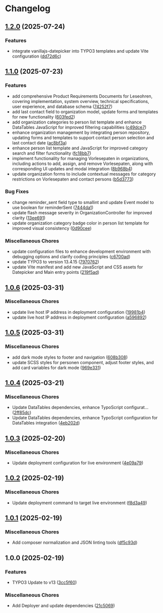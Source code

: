 # Changelog

## [1.2.0](https://github.com/Starraider/devTYPO3v13Vite/compare/v1.1.0...v1.2.0) (2025-07-24)


### Features

* integrate vanillajs-datepicker into TYPO3 templates and update Vite configuration ([dd72d6c](https://github.com/Starraider/devTYPO3v13Vite/commit/dd72d6c18c0d9a0b6dfb7ce503a0cce092d8a80a))

## [1.1.0](https://github.com/Starraider/devTYPO3v13Vite/compare/v1.0.6...v1.1.0) (2025-07-23)


### Features

* add comprehensive Product Requirements Documents for Leseohren, covering implementation, system overview, technical specifications, user experience, and database schema ([74252f7](https://github.com/Starraider/devTYPO3v13Vite/commit/74252f77854177440366443f58db99f9fa33cec3))
* add last contact field to organization model, update forms and templates for new functionality ([603fed2](https://github.com/Starraider/devTYPO3v13Vite/commit/603fed20299202e0ee296bfbc021bf03d3225a0a))
* add organization categories to person list template and enhance DataTables JavaScript for improved filtering capabilities ([c49dce7](https://github.com/Starraider/devTYPO3v13Vite/commit/c49dce74fad27ab4ee3c11e4e9ff5167b9811957))
* enhance organization management by integrating person repository, updating forms and templates to support contact person selection and last contact date ([ac8bf3a](https://github.com/Starraider/devTYPO3v13Vite/commit/ac8bf3af7eedfafb22877676cb10896acf830aed))
* enhance person list template and JavaScript for improved category search and filter functionality ([fc18bb7](https://github.com/Starraider/devTYPO3v13Vite/commit/fc18bb7fef2ab4666b1881d63be53d1e3a22c474))
* implement functionality for managing Vorlesepaten in organizations, including actions to add, assign, and remove Vorlesepaten, along with corresponding UI updates and modal integration ([8b968b4](https://github.com/Starraider/devTYPO3v13Vite/commit/8b968b4d2398c574947db587058b96ad1b963d2e))
* update organization forms to include contextual messages for category restrictions on Vorlesepaten and contact persons ([b5d3773](https://github.com/Starraider/devTYPO3v13Vite/commit/b5d377348f03aee20babb3d97593f630b8940723))


### Bug Fixes

* change reminder_sent field type to smallint and update Event model to use boolean for reminderSent ([7444da1](https://github.com/Starraider/devTYPO3v13Vite/commit/7444da12fbbc19105d641601de7e5cd2a526d6f2))
* update flash message severity in OrganizationController for improved clarity ([13ee691](https://github.com/Starraider/devTYPO3v13Vite/commit/13ee691bff410dcbf402ea01e2dc2f81248f6b94))
* update organization category badge color in person list template for improved visual consistency ([0d90cee](https://github.com/Starraider/devTYPO3v13Vite/commit/0d90ceea1e2168138381d9919840b68f79d7c335))


### Miscellaneous Chores

* update configuration files to enhance development environment with debugging options and clarify coding principles ([c6700ad](https://github.com/Starraider/devTYPO3v13Vite/commit/c6700ad7063e579b713798e4184b61889ffd5780))
* update TYPO3 to version 13.4.15 ([7970762](https://github.com/Starraider/devTYPO3v13Vite/commit/797076280804634c41253938b8ed6145d7d00ca1))
* update Vite manifest and add new JavaScript and CSS assets for Datepicker and Main entry points ([219f5ad](https://github.com/Starraider/devTYPO3v13Vite/commit/219f5ad9b0d1a4f1861d08f1997c03cdfd5938d1))

## [1.0.6](https://github.com/Starraider/devTYPO3v13Vite/compare/v1.0.5...v1.0.6) (2025-03-31)


### Miscellaneous Chores

* update live host IP address in deployment configuration ([19981b4](https://github.com/Starraider/devTYPO3v13Vite/commit/19981b4b60825e16245076f2d922a40b49f7aeb6))
* update live host IP address in deployment configuration ([a596892](https://github.com/Starraider/devTYPO3v13Vite/commit/a596892a624faa79da1ce57771b2a4476edf3588))

## [1.0.5](https://github.com/Starraider/devTYPO3v13Vite/compare/v1.0.4...v1.0.5) (2025-03-31)


### Miscellaneous Chores

* add dark mode styles to footer and navigation ([608b308](https://github.com/Starraider/devTYPO3v13Vite/commit/608b308b5e746237a61a0605c668f1c01d5d28ed))
* update SCSS styles for personen component, adjust footer styles, and add card variables for dark mode ([969e331](https://github.com/Starraider/devTYPO3v13Vite/commit/969e3311d83ec391f22eb9b064f1ab1bb54763fe))

## [1.0.4](https://github.com/Starraider/devTYPO3v13Vite/compare/v1.0.3...v1.0.4) (2025-03-21)


### Miscellaneous Chores

* Update DataTables  dependencies, enhance TypoScript configurat… ([2ff85dc](https://github.com/Starraider/devTYPO3v13Vite/commit/2ff85dca46866e600b6a89463e44b64f64a7b4df))
* Update DataTables  dependencies, enhance TypoScript configuration for DataTables integration ([4eb202d](https://github.com/Starraider/devTYPO3v13Vite/commit/4eb202dc6fc5a95479ac3e5915cf77b2882bdc44))

## [1.0.3](https://github.com/Starraider/devTYPO3v13Vite/compare/v1.0.2...v1.0.3) (2025-02-20)


### Miscellaneous Chores

* Update deployment configuration for live environment ([4e09a79](https://github.com/Starraider/devTYPO3v13Vite/commit/4e09a79e26cafc7d9971fc36acc5f21db9313354))

## [1.0.2](https://github.com/Starraider/devTYPO3v13Vite/compare/v1.0.1...v1.0.2) (2025-02-19)


### Miscellaneous Chores

* Update deployment command to target live environment ([f8d3a49](https://github.com/Starraider/devTYPO3v13Vite/commit/f8d3a490bb7e49247bb0cd5aecd559f45c8b8ace))

## [1.0.1](https://github.com/Starraider/devTYPO3v13Vite/compare/v1.0.0...v1.0.1) (2025-02-19)


### Miscellaneous Chores

* Add composer normalization and JSON linting tools ([df5c93d](https://github.com/Starraider/devTYPO3v13Vite/commit/df5c93d0384f1a01e0ae322073ed030b57be30bb))

## 1.0.0 (2025-02-19)


### Features

* TYPO3 Update to v13 ([3cc5f60](https://github.com/Starraider/devTYPO3v13Vite/commit/3cc5f60a4aef0bb487cd2f7f1f87bcaac59ef644))


### Miscellaneous Chores

* Add Deployer and update dependencies ([21c5069](https://github.com/Starraider/devTYPO3v13Vite/commit/21c5069cca14209d52763e137479296956b66121))
